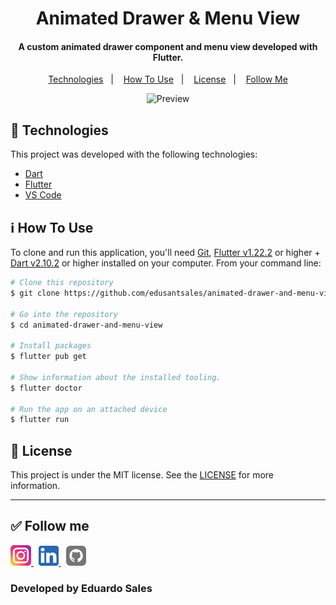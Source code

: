 <h1 align="center">
    Animated Drawer & Menu View
</h1>

<h4 align="center">
  A custom animated drawer component and menu view developed with Flutter.
</h4>

<p align="center">
  <a href="#rocket-technologies">Technologies</a>&nbsp;&nbsp;&nbsp;|&nbsp;&nbsp;&nbsp;
  <a href="#information_source-how-to-use">How To Use</a>&nbsp;&nbsp;&nbsp;|&nbsp;&nbsp;&nbsp;
  <a href="#memo-license">License</a>&nbsp;&nbsp;&nbsp;|&nbsp;&nbsp;&nbsp;
  <a href="#white_check_mark-follow-me">Follow Me</a>
</p>

<p align="center">
  <img alt="Preview" src="preview.gif" width="300">
</p>

## :rocket: Technologies

This project was developed with the following technologies:

-  [Dart](https://dart.dev/)
-  [Flutter](https://flutter.dev/)
-  [VS Code](https://code.visualstudio.com/)

## :information_source: How To Use

To clone and run this application, you'll need [Git](https://git-scm.com), [Flutter v1.22.2](https://flutter.dev/) or higher + [Dart v2.10.2](https://dart.dev/) or higher installed on your computer. From your command line:

```bash
# Clone this repository
$ git clone https://github.com/edusantsales/animated-drawer-and-menu-view.git rocketshoesRN

# Go into the repository
$ cd animated-drawer-and-menu-view

# Install packages
$ flutter pub get

# Show information about the installed tooling.
$ flutter doctor

# Run the app on an attached device
$ flutter run
```

## :memo: License
This project is under the MIT license. See the [LICENSE](https://github.com/edusantsales/animated-drawer-and-menu-view/blob/master/LICENSE) for more information.

---

## :white_check_mark: Follow me

<p align="left">
  <a href="https://www.instagram.com/edusantsales/">
    <img alt="Instagram" src="https://raw.githubusercontent.com/edusantsales/edusantsales/master/assets/social/instagram.svg" width="33">
  </a>
  &nbsp;
  <a href="https://www.linkedin.com/in/edusantsales/">
    <img alt="Linkedin" src="https://raw.githubusercontent.com/edusantsales/edusantsales/master/assets/social/linkedin.svg" width="32">
  </a>
  &nbsp;
  <a href="https://github.com/edusantsales">
    <img alt="Github" src="https://raw.githubusercontent.com/edusantsales/edusantsales/master/assets/social/github.svg" width="32">
  </a>
</p>

<h3>Developed by Eduardo Sales</h3>
